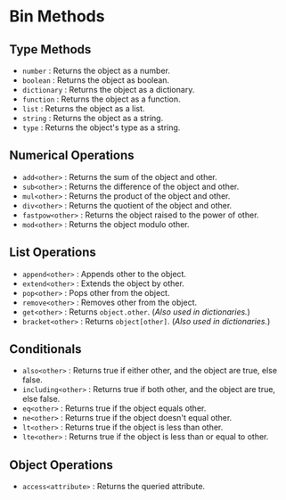 # Bin Methods

## Type Methods

- `number` : Returns the object as a number.
- `boolean` : Returns the object as boolean.
- `dictionary` : Returns the object as a dictionary.
- `function` : Returns the object as a function.
- `list` : Returns the object as a list.
- `string` : Returns the object as a string.
- `type` : Returns the object's type as a string.

## Numerical Operations 

- `add<other>` : Returns the sum of the object and other.
- `sub<other>` : Returns the difference of the object and other.
- `mul<other>` : Returns the product of the object and other.
- `div<other>` : Returns the quotient of the object and other.
- `fastpow<other>` : Returns the object raised to the power of other.
- `mod<other>` : Returns the object modulo other.

## List Operations

- `append<other>` : Appends other to the object.
- `extend<other>` : Extends the object by other.
- `pop<other>` : Pops other from the object.
- `remove<other>` : Removes other from the object.
- `get<other>` : Returns `object.other`. (*Also used in dictionaries.*)
- `bracket<other>` : Returns `object[other]`. (*Also used in dictionaries.*)

## Conditionals

- `also<other>` : Returns true if either other, and the object are true, else false.
- `including<other>` : Returns true if both other, and the object are true, else false. 
- `eq<other>` : Returns true if the object equals other.
- `ne<other>` : Returns true if the object doesn't equal other.
- `lt<other>` : Returns true if the object is less than other.
- `lte<other>` : Returns true if the object is less than or equal to other.

## Object Operations

- `access<attribute>` : Returns the queried attribute.
